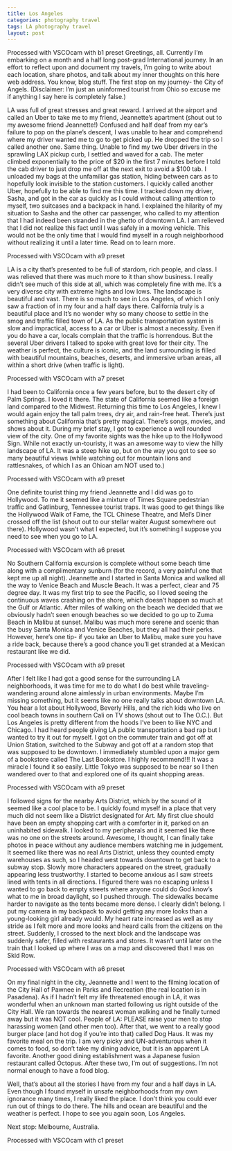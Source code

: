 ```yaml
---
title: Los Angeles
categories: photography travel
tags: LA photography travel
layout: post
---
```


Processed with VSCOcam with b1 preset
Greetings, all. Currently I’m embarking on a month and a half long post-grad International journey. In an effort to reflect upon and document my travels, I’m going to write about each location, share photos, and talk about my inner thoughts on this here web address. You know, blog stuff. The first stop on my journey- the City of Angels. (Disclaimer: I’m just an uninformed tourist from Ohio so excuse me if anything I say here is completely false.)

LA was full of great stresses and great reward. I arrived at the airport and called an Uber to take me to my friend, Jeannette’s apartment (shout out to my awesome friend Jeannette!) Confused and half deaf from my ear’s failure to pop on the plane’s descent, I was unable to hear and comprehend where my driver wanted me to go to get picked up. He dropped the trip so I called another one. Same thing. Unable to find my two Uber drivers in the sprawling LAX pickup curb, I settled and waved for a cab. The meter climbed exponentially to the price of $20 in the first 7 minutes before I told the cab driver to just drop me off at the next exit to avoid a $100 tab. I unloaded my bags at the unfamiliar gas station, hiding between cars as to hopefully look invisible to the station customers. I quickly called another Uber, hopefully to be able to find me this time. I tracked down my driver, Sasha, and got in the car as quickly as I could without calling attention to myself, two suitcases and a backpack in hand. I explained the hilarity of my situation to Sasha and the other car passenger, who called to my attention that I had indeed been stranded in the ghetto of downtown LA. I am relieved that I did not realize this fact until I was safely in a moving vehicle. This would not be the only time that I would find myself in a rough neighborhood without realizing it until a later time. Read on to learn more.

Processed with VSCOcam with a9 preset

LA is a city that’s presented to be full of stardom, rich people, and class. I was relieved that there was much more to it than show business. I really didn’t see much of this side at all, which was completely fine with me. It’s a very diverse city with extreme highs and low lows. The landscape is beautiful and vast. There is so much to see in Los Angeles, of which I only saw a fraction of in my four and a half days there. California truly is a beautiful place and It’s no wonder why so many choose to settle in the smog and traffic filled town of LA. As the public transportation system is slow and impractical, access to a car or Uber is almost a necessity. Even if you do have a car, locals complain that the traffic is horrendous. But the several Uber drivers I talked to spoke with great love for their city. The weather is perfect, the culture is iconic, and the land surrounding is filled with beautiful mountains, beaches, deserts, and immersive urban areas, all within a short drive (when traffic is light).

Processed with VSCOcam with a7 preset

I had been to California once a few years before, but to the desert city of Palm Springs. I loved it there. The state of California seemed like a foreign land compared to the Midwest. Returning this time to Los Angeles, I knew I would again enjoy the tall palm trees, dry air, and rain-free heat. There’s just something about California that’s pretty magical. There’s songs, movies, and shows about it. During my brief stay, I got to experience a well rounded view of the city. One of my favorite sights was the hike up to the Hollywood Sign. While not exactly un-touristy, it was an awesome way to view the hilly landscape of LA. It was a steep hike up, but on the way you got to see so many beautiful views (while watching out for mountain lions and rattlesnakes, of which I as an Ohioan am NOT used to.)

Processed with VSCOcam with a9 preset

One definite tourist thing my friend Jeannette and I did was go to Hollywood. To me it seemed like a mixture of Times Square pedestrian traffic and Gatlinburg, Tennessee tourist traps. It was good to get things like the Hollywood Walk of Fame, the TCL Chinese Theatre, and Mel’s Diner crossed off the list (shout out to our stellar waiter August somewhere out there). Hollywood wasn’t what I expected, but it’s something I suppose you need to see when you go to LA.

Processed with VSCOcam with a6 preset

No Southern California excursion is complete without some beach time along with a complimentary sunburn (for the record, a very painful one that kept me up all night). Jeannette and I started in Santa Monica and walked all the way to Venice Beach and Muscle Beach. It was a perfect, clear and 75 degree day. It was my first trip to see the Pacific, so I loved seeing the continuous waves crashing on the shore, which doesn’t happen so much at the Gulf or Atlantic. After miles of walking on the beach we decided that we obviously hadn’t seen enough beaches so we decided to go up to Zuma Beach in Malibu at sunset. Malibu was much more serene and scenic than the busy Santa Monica and Venice Beaches, but they all had their perks. However, here’s one tip- if you take an Uber to Malibu, make sure you have a ride back, because there’s a good chance you’ll get stranded at a Mexican restaurant like we did.

Processed with VSCOcam with a9 preset

After I felt like I had got a good sense for the surrounding LA neighborhoods, it was time for me to do what I do best while traveling- wandering around alone aimlessly in urban environments. Maybe I’m missing something, but it seems like no one really talks about downtown LA. You hear a lot about Hollywood, Beverly Hills, and the rich kids who live on cool beach towns in southern Cali on TV shows (shout out to The O.C.). But Los Angeles is pretty different from the hoods I’ve been to like NYC and Chicago. I had heard people giving LA public transportation a bad rap but I wanted to try it out for myself. I got on the commuter train and got off at Union Station, switched to the Subway and got off at a random stop that was supposed to be downtown. I immediately stumbled upon a major gem of a bookstore called The Last Bookstore. I highly recommend!!! It was a miracle I found it so easily. Little Tokyo was supposed to be near so I then wandered over to that and explored one of its quaint shopping areas.

Processed with VSCOcam with a9 preset

I followed signs for the nearby Arts District, which by the sound of it seemed like a cool place to be. I quickly found myself in a place that very much did not seem like a District designated for Art. My first clue should have been an empty shopping cart with a comforter in it, parked on an uninhabited sidewalk. I looked to my peripherals and it seemed like there was no one on the streets around. Awesome, I thought, I can finally take photos in peace without any audience members watching me in judgement. It seemed like there was no real Arts District, unless they counted empty warehouses as such, so I headed west towards downtown to get back to a subway stop. Slowly more characters appeared on the street, gradually appearing less trustworthy. I started to become anxious as I saw streets lined with tents in all directions. I figured there was no escaping unless I wanted to go back to empty streets where anyone could do God know’s what to me in broad daylight, so I pushed through. The sidewalks became harder to navigate as the tents became more dense. I clearly didn’t belong. I put my camera in my backpack to avoid getting any more looks than a young-looking girl already would. My heart rate increased as well as my stride as I felt more and more looks and heard calls from the citizens on the street. Suddenly, I crossed to the next block and the landscape was suddenly safer, filled with restaurants and stores. It wasn’t until later on the train that I looked up where I was on a map and discovered that I was on Skid Row.

Processed with VSCOcam with a6 preset

On my final night in the city, Jeannette and I went to the filming location of the City Hall of Pawnee in Parks and Recreation (the real location is in Pasadena). As if I hadn’t felt my life threatened enough in LA, it was wonderful when an unknown man started following us right outside of the City Hall. We ran towards the nearest woman walking and he finally turned away but it was NOT cool. People of LA: PLEASE raise your men to stop harassing women (and other men too). After that, we went to a really good burger place (and hot dog if you’re into that) called Dog Haus. It was my favorite meal on the trip. I am very picky and UN-adventurous when it comes to food, so don’t take my dining advice, but it is an apparent LA favorite. Another good dining establishment was a Japanese fusion restaurant called Octopus. After these two, I’m out of suggestions. I’m not normal enough to have a food blog.

Well, that’s about all the stories I have from my four and a half days in LA. Even though I found myself in unsafe neighborhoods from my own ignorance many times, I really liked the place. I don’t think you could ever run out of things to do there. The hills and ocean are beautiful and the weather is perfect. I hope to see you again soon, Los Angeles.

Next stop: Melbourne, Australia.

Processed with VSCOcam with c1 preset
